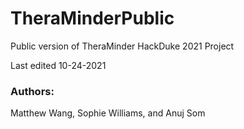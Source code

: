 # TheraMinderPublic
Public version of TheraMinder HackDuke 2021 Project

Last edited 10-24-2021

### Authors: 

Matthew Wang, Sophie Williams, and Anuj Som



